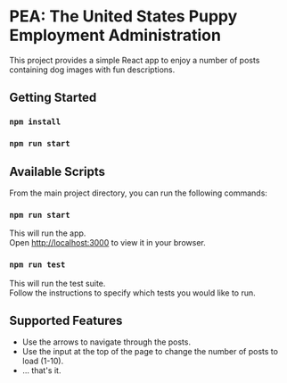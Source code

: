 # PEA: The United States Puppy Employment Administration

This project provides a simple React app to enjoy a number of posts containing dog images with fun descriptions.

## Getting Started

### `npm install`
### `npm run start`

## Available Scripts

From the main project directory, you can run the following commands:

### `npm run start`

This will run the app.\
Open [http://localhost:3000](http://localhost:3000) to view it in your browser.

### `npm run test`

This will run the test suite.\
Follow the instructions to specify which tests you would like to run.

## Supported Features
- Use the arrows to navigate through the posts.
- Use the input at the top of the page to change the number of posts to load (1-10).
- ... that's it.



